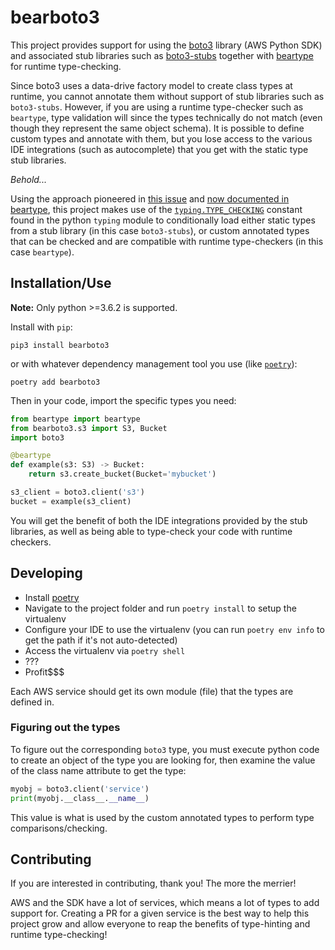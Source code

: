# bearboto3 

This project provides support for using the [boto3](https://github.com/boto/boto3/) library (AWS Python SDK) and associated stub libraries such as [boto3-stubs](https://pypi.org/project/boto3-stubs/) together with [beartype](https://github.com/beartype/beartype/) for runtime type-checking.

Since boto3 uses a data-drive factory model to create class types at runtime, you cannot annotate them without support of stub libraries such as `boto3-stubs`. However, if you are using a runtime type-checker such as `beartype`, type validation will since the types technically do not match (even though they represent the same object schema). It is possible to define custom types and annotate with them, but you lose access to the various IDE integrations (such as autocomplete) that you get with the static type stub libraries.

*Behold...* 

Using the approach pioneered in [this issue](https://github.com/beartype/beartype/issues/68) and [now documented in beartype](https://github.com/beartype/beartype/#boto3-types), this project makes use of the [`typing.TYPE_CHECKING`](https://docs.python.org/3/library/typing.html#typing.TYPE_CHECKING) constant found in the python `typing` module to conditionally load either static types from a stub library (in this case `boto3-stubs`), or custom annotated types that can be checked and are compatible with runtime type-checkers (in this case `beartype`).

## Installation/Use

**Note:** Only python >=3.6.2 is supported.

Install with `pip`:

`pip3 install bearboto3`

or with whatever dependency management tool you use (like [`poetry`](https://python-poetry.org/)):

`poetry add bearboto3`

Then in your code, import the specific types you need:

```python
from beartype import beartype
from bearboto3.s3 import S3, Bucket
import boto3

@beartype
def example(s3: S3) -> Bucket:
    return s3.create_bucket(Bucket='mybucket')

s3_client = boto3.client('s3')
bucket = example(s3_client)
```

You will get the benefit of both the IDE integrations provided by the stub libraries, as well as being able to type-check your code with runtime checkers.

## Developing
- Install [poetry](https://python-poetry.org/)
- Navigate to the project folder and run `poetry install` to setup the virtualenv
- Configure your IDE to use the virtualenv (you can run `poetry env info` to get the path if it's not auto-detected)
- Access the virtualenv via `poetry shell`
- ???
- Profit$$$
  
Each AWS service should get its own module (file) that the types are defined in.

### Figuring out the types
To figure out the corresponding `boto3` type, you must execute python code to create an object of the type you are looking for, then examine the value of the class name attribute to get the type: 

```python
myobj = boto3.client('service')
print(myobj.__class__.__name__)
```

This value is what is used by the custom annotated types to perform type comparisons/checking.

## Contributing
If you are interested in contributing, thank you! The more the merrier! 

AWS and the SDK have a lot of services, which means a lot of types to add support for. Creating a PR for a given service is the best way to help this project grow and allow everyone to reap the benefits of type-hinting and runtime type-checking!
